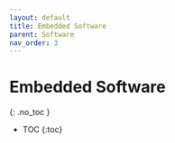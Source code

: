 ```yaml
---
layout: default
title: Embedded Software
parent: Software
nav_order: 3
---
```


# Embedded Software
{: .no_toc }

- TOC
{:toc}

